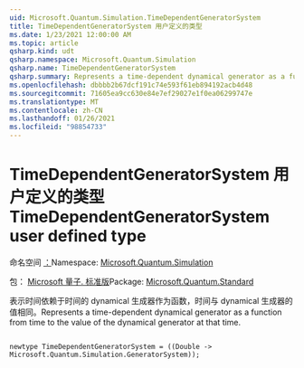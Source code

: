 ```yaml
---
uid: Microsoft.Quantum.Simulation.TimeDependentGeneratorSystem
title: TimeDependentGeneratorSystem 用户定义的类型
ms.date: 1/23/2021 12:00:00 AM
ms.topic: article
qsharp.kind: udt
qsharp.namespace: Microsoft.Quantum.Simulation
qsharp.name: TimeDependentGeneratorSystem
qsharp.summary: Represents a time-dependent dynamical generator as a function from time to the value of the dynamical generator at that time.
ms.openlocfilehash: dbbbb2b67dcf191c74e593f61eb894192acb4d48
ms.sourcegitcommit: 71605ea9cc630e84e7ef29027e1f0ea06299747e
ms.translationtype: MT
ms.contentlocale: zh-CN
ms.lasthandoff: 01/26/2021
ms.locfileid: "98854733"
---
```

# <a name="timedependentgeneratorsystem-user-defined-type"></a><span data-ttu-id="e3fc9-102">TimeDependentGeneratorSystem 用户定义的类型</span><span class="sxs-lookup"><span data-stu-id="e3fc9-102">TimeDependentGeneratorSystem user defined type</span></span>

<span data-ttu-id="e3fc9-103">命名空间 [：](xref:Microsoft.Quantum.Simulation)</span><span class="sxs-lookup"><span data-stu-id="e3fc9-103">Namespace: [Microsoft.Quantum.Simulation](xref:Microsoft.Quantum.Simulation)</span></span>

<span data-ttu-id="e3fc9-104">包： [Microsoft 量子. 标准版](https://nuget.org/packages/Microsoft.Quantum.Standard)</span><span class="sxs-lookup"><span data-stu-id="e3fc9-104">Package: [Microsoft.Quantum.Standard](https://nuget.org/packages/Microsoft.Quantum.Standard)</span></span>


<span data-ttu-id="e3fc9-105">表示时间依赖于时间的 dynamical 生成器作为函数，时间与 dynamical 生成器的值相同。</span><span class="sxs-lookup"><span data-stu-id="e3fc9-105">Represents a time-dependent dynamical generator as a function from time to the value of the dynamical generator at that time.</span></span>

```qsharp

newtype TimeDependentGeneratorSystem = ((Double -> Microsoft.Quantum.Simulation.GeneratorSystem));
```

